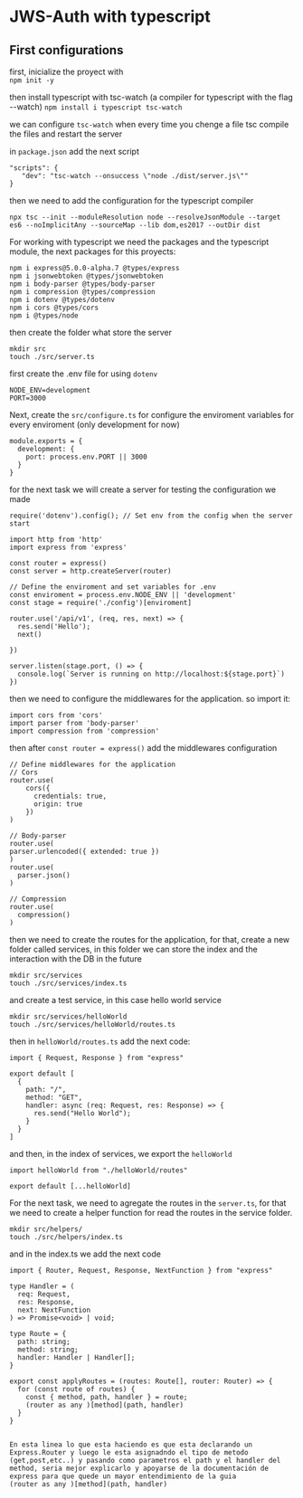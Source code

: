 # JWS-Auth with typescript

## First configurations

first, inicialize the proyect with  
`npm init -y`

then install typescript with tsc-watch (a compiler for typescript with the flag --watch)
`npm install i typescript tsc-watch`

we can configure `tsc-watch` when every time you chenge a file tsc compile the files and restart the server

in `package.json` add the next script 
```
"scripts": {
   "dev": "tsc-watch --onsuccess \"node ./dist/server.js\""
}
```

then we need to add the configuration for the typescript compiler
```
npx tsc --init --moduleResolution node --resolveJsonModule --target es6 --noImplicitAny --sourceMap --lib dom,es2017 --outDir dist
```

For working with typescript we need the packages and the typescript module, the next packages for this proyects:
```
npm i express@5.0.0-alpha.7 @types/express
npm i jsonwebtoken @types/jsonwebtoken
npm i body-parser @types/body-parser
npm i compression @types/compression 
npm i dotenv @types/dotenv
npm i cors @types/cors 
npm i @types/node
```

then create the folder what store the server
```
mkdir src
touch ./src/server.ts
```

first create the .env file for using `dotenv`
```
NODE_ENV=development
PORT=3000
```

Next, create the `src/configure.ts` for configure the enviroment variables for every enviroment (only development for now)

```
module.exports = {
  development: {
    port: process.env.PORT || 3000
  }
}
```

for the next task we will create a server for testing the configuration we made

```
require('dotenv').config(); // Set env from the config when the server start

import http from 'http'
import express from 'express'

const router = express()
const server = http.createServer(router)

// Define the enviroment and set variables for .env
const enviroment = process.env.NODE_ENV || 'development'
const stage = require('./config')[enviroment]

router.use('/api/v1', (req, res, next) => {
  res.send('Hello');
  next()

})

server.listen(stage.port, () => {
  console.log(`Server is running on http://localhost:${stage.port}`)
})
```


then we need to configure the middlewares for the application. so import it: 
```
import cors from 'cors'
import parser from 'body-parser'
import compression from 'compression'
```

then after `const router = express()` add the middlewares configuration


```
// Define middlewares for the application
// Cors
router.use(
    cors({
      credentials: true,
      origin: true
    })
)

// Body-parser
router.use(
parser.urlencoded({ extended: true })
)
router.use(
  parser.json()
)

// Compression
router.use(
  compression()
)

```


then we need to create the routes for the application, for that, create a new folder called services, in this folder we can store the index and the interaction with the DB in the future

```
mkdir src/services
touch ./src/services/index.ts
```

and create a test service, in this case hello world service

```
mkdir src/services/helloWorld
touch ./src/services/helloWorld/routes.ts
```


then in `helloWorld/routes.ts` add the next code:
```
import { Request, Response } from "express"

export default [
  {
    path: "/",
    method: "GET",
    handler: async (req: Request, res: Response) => {
      res.send("Hello World");
    }
  }
]
```

and then, in the index of services, we export the `helloWorld` 
```
import helloWorld from "./helloWorld/routes"

export default [...helloWorld]

```

For the next task, we need to agregate the routes in the `server.ts`, for that we need to create a helper function for read the routes in the service folder.

```
mkdir src/helpers/
touch ./src/helpers/index.ts
```

and in the index.ts we add the next code

```
import { Router, Request, Response, NextFunction } from "express"

type Handler = (
  req: Request,
  res: Response,
  next: NextFunction
) => Promise<void> | void;

type Route = {
  path: string;
  method: string;
  handler: Handler | Handler[];
}

export const applyRoutes = (routes: Route[], router: Router) => {
  for (const route of routes) {
    const { method, path, handler } = route;
    (router as any )[method](path, handler)
  }
}
```

```

En esta linea lo que esta haciendo es que esta declarando un Express.Router y luego le esta asignadndo el tipo de metodo (get,post,etc..) y pasando como parametros el path y el handler del method, seria mejor explicarlo y apoyarse de la documentación de express para que quede un mayor entendimiento de la guia 
(router as any )[method](path, handler)
```






